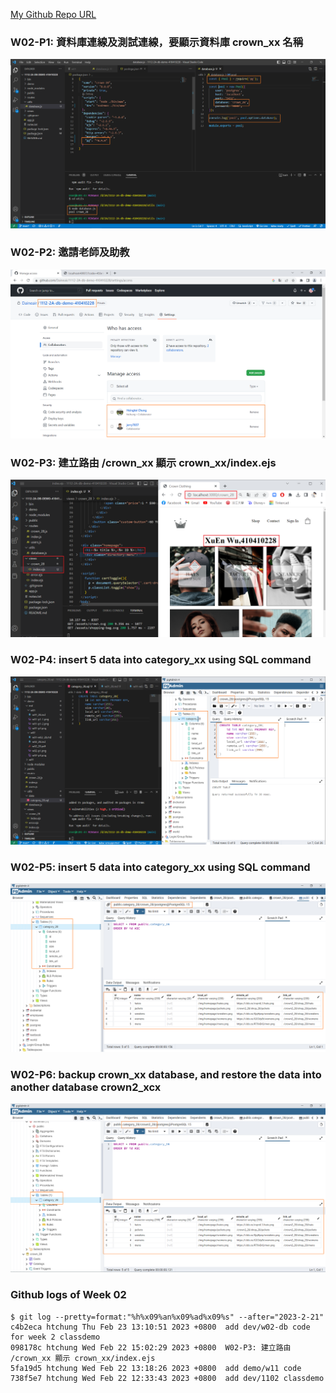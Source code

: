 [My Github Repo URL](https://github.com/Daineair/1112-2A-db-demo-410410228)

### W02-P1: 資料庫連線及測試連線，要顯示資料庫 crown_xx 名稱

![](w02-p1.png)

### W02-P2: 邀請老師及助教

![](w02-p2.png)

### W02-P3: 建立路由 /crown_xx 顯示 crown_xx/index.ejs

![](w02-p3.png)

### W02-P4: insert 5 data into category_xx using SQL command

![](w02-p4.png)

### W02-P5: insert 5 data into category_xx using SQL command

![](w02-p5.png)

### W02-P6: backup crown_xx database, and restore the data into another database crown2_xcx

![](w02-p6.png)

### Github logs of Week 02

```
$ git log --pretty=format:"%h%x09%an%x09%ad%x09%s" --after="2023-2-21"
c4b2eca htchung Thu Feb 23 13:10:51 2023 +0800  add dev/w02-db code for week 2 classdemo
098178c htchung Wed Feb 22 15:02:29 2023 +0800  W02-P3: 建立路由 /crown_xx 顯示 crown_xx/index.ejs
5fa19d5 htchung Wed Feb 22 13:18:26 2023 +0800  add demo/w11 code
738f5e7 htchung Wed Feb 22 12:33:43 2023 +0800  add dev/1102 classdemo
```

